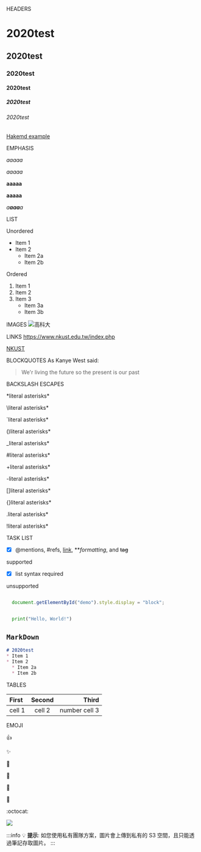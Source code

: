 HEADERS
# 2020test 
## 2020test
### 2020test
#### 2020test
##### 2020test
###### 2020test

[Hakemd example](https://hackmd.io/@19APCsG5T1aJhQmbHJOJ1Q/Byqjg0tUD)


EMPHASIS

*aaaaa*

_aaaaa_ 

**aaaaa**

__aaaaa__ 

*a**aaa**a* 

LIST

Unordered
* Item 1
* Item 2
  * Item 2a
  * Item 2b
  
Ordered
1. Item 1
2. Item 2
3. Item 3
   * Item 3a
   * Item 3b

IMAGES
![](182513897.png "高科大")

LINKS
<https://www.nkust.edu.tw/index.php>

[NKUST](https://www.nkust.edu.tw/index.php)


BLOCKQUOTES
As Kanye West said:
>We'r living the future so
>the present is our past

BACKSLASH ESCAPES

\*literal asterisks\* 

\\literal asterisks\* 

\`literal asterisks\* 

\()literal asterisks\* 

\_literal asterisks\* 

\#literal asterisks\* 

\+literal asterisks\* 

\-literal asterisks\* 

\[]literal asterisks\* 

\{}literal asterisks\* 

\.literal asterisks\*

\!literal asterisks\* 

TASK LIST

- [x] @mentions, #refs, [link](), ***formatting*, and <del>tag</del>

supported
- [x] list syntax required


unsupported


```Javascript

  document.getElementById("demo").style.display = "block";

```

```python

  print("Hello, World!")

```

## `MarkDown`
```MarkDown
# 2020test 
* Item 1
* Item 2
  * Item 2a
  * Item 2b

```

TABLES

|First|Second|Third|
|:----|:----:|----:|
|cell 1| cell 2| number cell 3|

EMOJI

:+1: 

:sparkles:

:camel:

:tada:

:rocket:

:metal:

:octocat:

![](https://i.imgur.com/9cgQVqD.png)

:::info
:bulb: **提示**: 如您使用私有團隊方案，圖片會上傳到私有的 S3 空間，且只能透過筆記存取圖片。
:::


